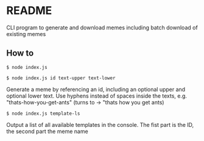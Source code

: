 # README

CLI program to generate and download memes including batch download of existing memes

## How to

```
$ node index.js
```

```
$ node index.js id text-upper text-lower
```

Generate a meme by referencing an id, including an optional upper and optional lower text. Use hyphens instead of spaces inside the texts, e.g. "thats-how-you-get-ants" (turns to -> "thats how you get ants)

```
$ node index.js template-ls
```

Output a list of all available templates in the console. The fist part is the ID, the second part the meme name

